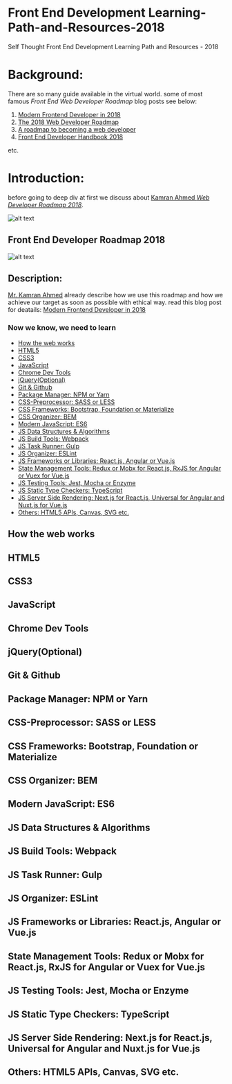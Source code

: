 # Front End Development Learning-Path-and-Resources-2018
Self Thought Front End Development Learning Path and Resources - 2018

# Background:
There are so many guide available in the virtual world. some of most famous *Front End Web Developer Roadmap* blog posts see below:

1. [Modern Frontend Developer in 2018](https://medium.com/tech-tajawal/modern-frontend-developer-in-2018-4c2072fa2b9c)
2. [The 2018 Web Developer Roadmap](https://codeburst.io/the-2018-web-developer-roadmap-826b1b806e8d)
3. [A roadmap to becoming a web developer](https://medium.freecodecamp.org/a-roadmap-to-becoming-a-web-developer-in-2017-b6ac3dddd0cf)
4. [Front End Developer Handbook 2018](https://frontendmasters.com/books/front-end-handbook/2018/)

etc.

# Introduction:
before going to deep div at first we discuss about [Kamran Ahmed *Web Developer Roadmap 2018*](https://github.com/kamranahmedse/developer-roadmap).

![alt text][logo]

[logo]: https://camo.githubusercontent.com/4511e3b4831b40f49c008418b5bb509d10efcbac/68747470733a2f2f692e696d6775722e636f6d2f4f5a554f5574492e706e67 "Web Developer Roadmap 2018"

## Front End Developer Roadmap 2018
![alt text](https://github.com/kamranahmedse/developer-roadmap/raw/master/images/frontend-v2.png "Front End Roadmap")

## Description:
[Mr. Kamran Ahmed](https://github.com/kamranahmedse) already describe how we use this roadmap and how we achieve our target as soon as possible with ethical way. read this blog post for deatails: [Modern Frontend Developer in 2018](https://medium.com/tech-tajawal/modern-frontend-developer-in-2018-4c2072fa2b9c)

### Now we know, we need to learn 

- [How the web works](#how-the-web-works)
- [HTML5](#html5)
- [CSS3](#css3)
- [JavaScript](#javascript)
- [Chrome Dev Tools](#chrome-dev-tools)
- [jQuery(Optional)](#jquery-optional)
- [Git & Github](#git-&-github)
- [Package Manager: NPM or Yarn](#package-manager)
- [CSS-Preprocessor: SASS or LESS](#css-preprocessor)
- [CSS Frameworks: Bootstrap, Foundation or Materialize](#bootstrap)
- [CSS Organizer: BEM](#bem)
- [Modern JavaScript: ES6](#es6)
- [JS Data Structures & Algorithms](#data-structure-and-algorithms)
- [JS Build Tools: Webpack](#webpack)
- [JS Task Runner: Gulp](#gulp)
- [JS Organizer: ESLint](#eslint)
- [JS Frameworks or Libraries: React.js, Angular or Vue.js](#react-js)
- [State Management Tools: Redux or Mobx for React.js, RxJS for Angular or Vuex for Vue.js](#redux-or-mobx)
- [JS Testing Tools: Jest, Mocha or Enzyme](#jest)
- [JS Static Type Checkers: TypeScript](#typescript)
- [JS Server Side Rendering: Next.js for React.js, Universal for Angular and Nuxt.js for Vue.js](#next-js)
- [Others: HTML5 APIs, Canvas, SVG etc.](#others)


## How the web works
## HTML5
## CSS3
## JavaScript
## Chrome Dev Tools
## jQuery(Optional)
## Git & Github
## Package Manager: NPM or Yarn
## CSS-Preprocessor: SASS or LESS
## CSS Frameworks: Bootstrap, Foundation or Materialize
## CSS Organizer: BEM
## Modern JavaScript: ES6
## JS Data Structures & Algorithms
## JS Build Tools: Webpack
## JS Task Runner: Gulp
## JS Organizer: ESLint
## JS Frameworks or Libraries: React.js, Angular or Vue.js
## State Management Tools: Redux or Mobx for React.js, RxJS for Angular or Vuex for Vue.js
## JS Testing Tools: Jest, Mocha or Enzyme
## JS Static Type Checkers: TypeScript
## JS Server Side Rendering: Next.js for React.js, Universal for Angular and Nuxt.js for Vue.js
## Others: HTML5 APIs, Canvas, SVG etc.

